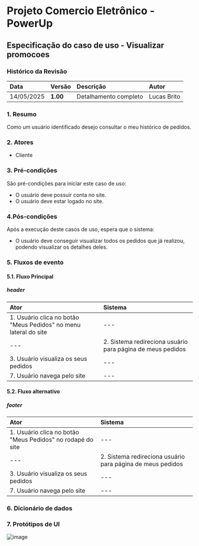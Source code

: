 # Projeto Comercio Eletrônico - PowerUp

## Especificação do caso de uso - Visualizar promocoes

### Histórico da Revisão
|  Data  | Versão | Descrição | Autor |
|:-------|:-------|:----------|:------|
| 14/05/2025 | **1.00** | Detalhamento completo | Lucas Brito |


### 1. Resumo 
Como um usuário identificado desejo consultar o meu histórico de pedidos.

### 2. Atores
- Cliente

### 3. Pré-condições
São pré-condições para iniciar este caso de uso:
- 	O usuário deve possuir conta no site.
-   O usuário deve estar logado no site.

### 4.Pós-condições
Após a execução deste casos de uso, espera que o sistema:
-  O usuário deve conseguir visualizar todos os pedidos que já realizou, podendo visualizar os detalhes deles.

### 5. Fluxos de evento

#### 5.1. Fluxo Principal 
##### header

|  Ator  | Sistema |
|:-------|:------- |
| 1. Usuário clica no botão "Meus Pedidos" no menu lateral do site | --- |
| --- | 2. Sistema redireciona usuário para página de meus pedidos |
| 3. Usuário visualiza os seus pedidos | --- |
| 7. Usuário navega pelo site | --- |

#### 5.2. Fluxo alternativo
##### footer

|  Ator  | Sistema |
|:-------|:------- |
| 1. Usuário clica no botão "Meus Pedidos" no rodapé do site | --- |
| --- | 2. Sistema redireciona usuário para página de meus pedidos |
| 3. Usuário visualiza os seus pedidos | --- |
| 7. Usuário navega pelo site | --- |

### 6. Dicionário de dados

### 7. Protótipos de UI
![image](https://github.com/user-attachments/assets/27263ca3-128d-4249-8475-519525a24e2b)


